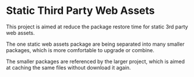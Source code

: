 # Static Third Party Web Assets

This project is aimed at reduce the package restore time for static 3rd party web assets.

The one static web assets package are being separated into many smaller packages, which is more comfortable to upgrade or combine.

The smaller packages are referenced by the larger project, which is aimed at caching the same files without download it again.
